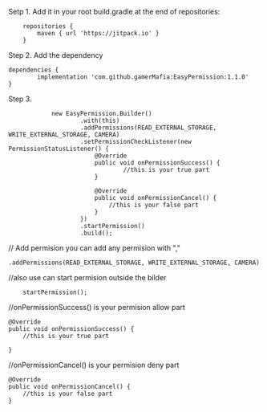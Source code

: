 
Setp 1. Add it in your root build.gradle at the end of repositories:
  	
		repositories {
			maven { url 'https://jitpack.io' }	
		}
  
Step 2. Add the dependency
  
  	dependencies {
	        implementation 'com.github.gamerMafia:EasyPermission:1.1.0'
	}
	
	
Step 3.	
  
                new EasyPermission.Builder()
                        .with(this)
                        .addPermissions(READ_EXTERNAL_STORAGE, WRITE_EXTERNAL_STORAGE, CAMERA)
                        .setPermissionCheckListener(new PermissionStatusListener() {
                            @Override
                            public void onPermissionSuccess() {
                                    //this is your true part  
                            }

                            @Override
                            public void onPermissionCancel() {
                                //this is your false part  
                            }
                        })
                        .startPermission()
                        .build();


// Add permision you can add any permision with ","
		
	.addPermissions(READ_EXTERNAL_STORAGE, WRITE_EXTERNAL_STORAGE, CAMERA)

//also use can start permision outside the bilder
		
		startPermission();

//onPermissionSuccess() is your permision allow part

	@Override
	public void onPermissionSuccess() {
	    //this is your true part  

	}

//onPermissionCancel() is your permision deny part

	@Override
	public void onPermissionCancel() {
	    //this is your false part  
	}
